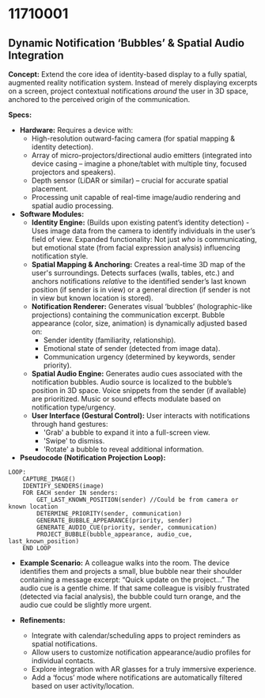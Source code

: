 # 11710001

## Dynamic Notification ‘Bubbles’ & Spatial Audio Integration

**Concept:** Extend the core idea of identity-based display to a fully spatial, augmented reality notification system. Instead of merely displaying excerpts on a screen, project contextual notifications *around* the user in 3D space, anchored to the perceived origin of the communication.

**Specs:**

*   **Hardware:** Requires a device with:
    *   High-resolution outward-facing camera (for spatial mapping & identity detection).
    *   Array of micro-projectors/directional audio emitters (integrated into device casing – imagine a phone/tablet with multiple tiny, focused projectors and speakers).
    *   Depth sensor (LiDAR or similar) – crucial for accurate spatial placement.
    *   Processing unit capable of real-time image/audio rendering and spatial audio processing.
*   **Software Modules:**
    *   **Identity Engine:** (Builds upon existing patent’s identity detection) - Uses image data from the camera to identify individuals in the user’s field of view.  Expanded functionality: Not just *who* is communicating, but emotional state (from facial expression analysis) influencing notification style.
    *   **Spatial Mapping & Anchoring:**  Creates a real-time 3D map of the user's surroundings. Detects surfaces (walls, tables, etc.) and anchors notifications *relative* to the identified sender’s last known position (if sender is in view) or a general direction (if sender is not in view but known location is stored).
    *   **Notification Renderer:**  Generates visual ‘bubbles’ (holographic-like projections) containing the communication excerpt. Bubble appearance (color, size, animation) is dynamically adjusted based on:
        *   Sender identity (familiarity, relationship).
        *   Emotional state of sender (detected from image data).
        *   Communication urgency (determined by keywords, sender priority).
    *   **Spatial Audio Engine:**  Generates audio cues associated with the notification bubbles.  Audio source is localized to the bubble’s position in 3D space. Voice snippets from the sender (if available) are prioritized.  Music or sound effects modulate based on notification type/urgency.
    *   **User Interface (Gestural Control):** User interacts with notifications through hand gestures:
        *   'Grab' a bubble to expand it into a full-screen view.
        *   'Swipe' to dismiss.
        *   'Rotate' a bubble to reveal additional information.
*   **Pseudocode (Notification Projection Loop):**

```
LOOP:
    CAPTURE_IMAGE()
    IDENTIFY_SENDERS(image)
    FOR EACH sender IN senders:
        GET_LAST_KNOWN_POSITION(sender) //Could be from camera or known location
        DETERMINE_PRIORITY(sender, communication)
        GENERATE_BUBBLE_APPEARANCE(priority, sender)
        GENERATE_AUDIO_CUE(priority, sender, communication)
        PROJECT_BUBBLE(bubble_appearance, audio_cue, last_known_position)
    END LOOP
```

*   **Example Scenario:** A colleague walks into the room. The device identifies them and projects a small, blue bubble near their shoulder containing a message excerpt: “Quick update on the project…”  The audio cue is a gentle chime. If that same colleague is visibly frustrated (detected via facial analysis), the bubble could turn orange, and the audio cue could be slightly more urgent.

*   **Refinements:**
    *   Integrate with calendar/scheduling apps to project reminders as spatial notifications.
    *   Allow users to customize notification appearance/audio profiles for individual contacts.
    *   Explore integration with AR glasses for a truly immersive experience.
    *   Add a ‘focus’ mode where notifications are automatically filtered based on user activity/location.